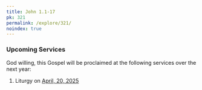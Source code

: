 ```yaml
---
title: John 1.1-17
pk: 321
permalink: /explore/321/
noindex: true
---
```


### Upcoming Services

God willing, this Gospel will be proclaimed at the following services over the next year:


1. Liturgy on [April, 20, 2025](https://orthocal.info/readings/gregorian/2025/04/20/)

